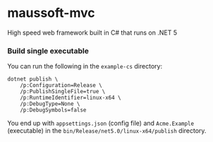 # maussoft-mvc

High speed web framework built in C# that runs on .NET 5

### Build single executable

You can run the following in the `example-cs` directory:

    dotnet publish \
        /p:Configuration=Release \
        /p:PublishSingleFile=true \
        /p:RuntimeIdentifier=linux-x64 \
        /p:DebugType=None \
        /p:DebugSymbols=false
    
You end up with `appsettings.json` (config file) and `Acme.Example` (executable) in the `bin/Release/net5.0/linux-x64/publish` directory.
